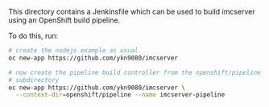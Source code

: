 This directory contains a Jenkinsfile which can be used to build
imcserver using an OpenShift build pipeline.

To do this, run:

```bash
# create the nodejs example as usual
oc new-app https://github.com/ykn9080/imcserver

# now create the pipeline build controller from the openshift/pipeline
# subdirectory
oc new-app https://github.com/ykn9080/imcserver \
  --context-dir=openshift/pipeline --name imcserver-pipeline
```
